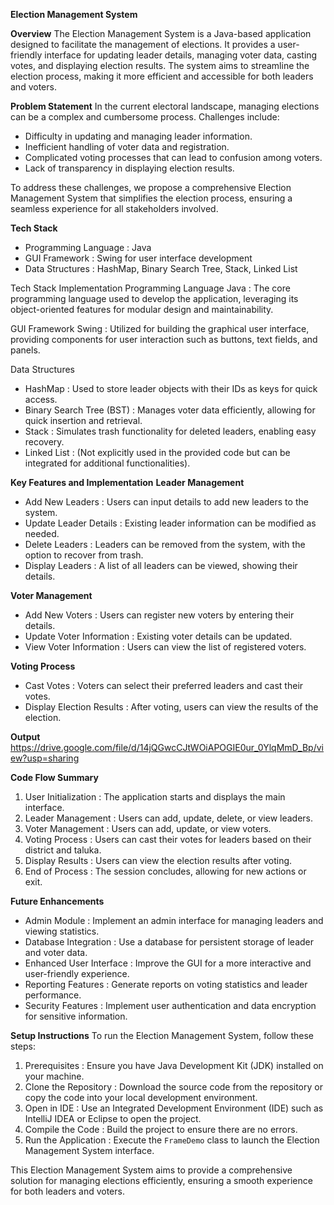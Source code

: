 **Election Management System**

**Overview**
The Election Management System is a Java-based application designed to facilitate the management of elections. It provides a user-friendly interface for updating leader details, managing voter data, casting votes, and displaying election results. The system aims to streamline the election process, making it more efficient and accessible for both leaders and voters.

**Problem Statement**
In the current electoral landscape, managing elections can be a complex and cumbersome process. Challenges include:
- Difficulty in updating and managing leader information.
- Inefficient handling of voter data and registration.
- Complicated voting processes that can lead to confusion among voters.
- Lack of transparency in displaying election results.

To address these challenges, we propose a comprehensive Election Management System that simplifies the election process, ensuring a seamless experience for all stakeholders involved.

**Tech Stack**
- Programming Language : Java
- GUI Framework : Swing for user interface development
- Data Structures : HashMap, Binary Search Tree, Stack, Linked List

Tech Stack Implementation
Programming Language
Java : The core programming language used to develop the application, leveraging its object-oriented features for modular design and maintainability.

GUI Framework
Swing : Utilized for building the graphical user interface, providing components for user interaction such as buttons, text fields, and panels.

Data Structures
- HashMap : Used to store leader objects with their IDs as keys for quick access.
- Binary Search Tree (BST) : Manages voter data efficiently, allowing for quick insertion and retrieval.
- Stack : Simulates trash functionality for deleted leaders, enabling easy recovery.
- Linked List : (Not explicitly used in the provided code but can be integrated for additional functionalities).

**Key Features and Implementation**
**Leader Management**
- Add New Leaders : Users can input details to add new leaders to the system.
- Update Leader Details : Existing leader information can be modified as needed.
- Delete Leaders : Leaders can be removed from the system, with the option to recover from trash.
- Display Leaders : A list of all leaders can be viewed, showing their details.

**Voter Management**
- Add New Voters : Users can register new voters by entering their details.
- Update Voter Information : Existing voter details can be updated.
- View Voter Information : Users can view the list of registered voters.

**Voting Process**
- Cast Votes : Voters can select their preferred leaders and cast their votes.
- Display Election Results : After voting, users can view the results of the election.

**Output**
https://drive.google.com/file/d/14jQGwcCJtWOiAPOGIE0ur_0YlqMmD_Bp/view?usp=sharing

**Code Flow Summary**
1. User  Initialization    :  The application starts and displays the main interface.
2. Leader Management       :  Users can add, update, delete, or view leaders.
3. Voter Management        :  Users can add, update, or view voters.
4. Voting Process          :  Users can cast their votes for leaders based on their district and taluka.
5. Display Results         :  Users can view the election results after voting.
6. End of Process          :  The session concludes, allowing for new actions or exit.

**Future Enhancements**
- Admin Module            : Implement an admin interface for managing leaders and viewing statistics.
- Database Integration    : Use a database for persistent storage of leader and voter data.
- Enhanced User Interface : Improve the GUI for a more interactive and user-friendly experience.
- Reporting Features      : Generate reports on voting statistics and leader performance.
- Security Features       : Implement user authentication and data encryption for sensitive information.

**Setup Instructions**
To run the Election Management System, follow these steps:

1. Prerequisites : Ensure you have Java Development Kit (JDK) installed on your machine.
2. Clone the Repository : Download the source code from the repository or copy the code into your local development environment.
3. Open in IDE : Use an Integrated Development Environment (IDE) such as IntelliJ IDEA or Eclipse to open the project.
4. Compile the Code : Build the project to ensure there are no errors.
5. Run the Application : Execute the `FrameDemo` class to launch the Election Management System interface.


This Election Management System aims to provide a comprehensive solution for managing elections efficiently, ensuring a smooth experience for both leaders and voters.
